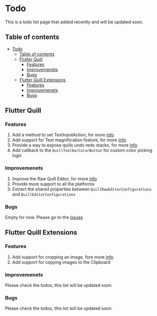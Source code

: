 # Todo

This is a todo list page that added recently and will be updated soon.

## Table of contents
- [Todo](#todo)
  - [Table of contents](#table-of-contents)
  - [Flutter Quill](#flutter-quill)
    - [Features](#features)
    - [Improvemenets](#improvemenets)
    - [Bugs](#bugs)
  - [Flutter Quill Extensions](#flutter-quill-extensions)
    - [Features](#features-1)
    - [Improvemenets](#improvemenets-1)
    - [Bugs](#bugs-1)

## Flutter Quill

### Features

  1. Add a method to set TextInputAction, for more [info](https://github.com/singerdmx/flutter-quill/issues/1328)
  2. Add support for Text magnification feature, for more [info](https://github.com/singerdmx/flutter-quill/issues/1504)
  3. Provide a way to expose quills undo redo stacks, for more [info](https://github.com/singerdmx/flutter-quill/issues/1381)
  4. Add callback to the `QuillToolbarColorButton` for custom color picking logic

### Improvemenets

 1. Improve the Raw Quill Editor, for more [info](https://github.com/singerdmx/flutter-quill/issues/1509)
 2. Provide more support to all the platforms
 3. Extract the shared properties between `QuillRawEditorConfigurations` and `QuillEditorConfigurations`

### Bugs

Empty for now.
Please go to the [issues](https://github.com/singerdmx/flutter-quill/issues)


## Flutter Quill Extensions

### Features
1. Add support for cropping an image, fore more [info](https://github.com/singerdmx/flutter-quill/issues/1494)
2. Add support for copying images to the Clipboard

### Improvemenets

Please check the todos, this list will be updated soon.

### Bugs

Please check the todos, this list will be updated soon.